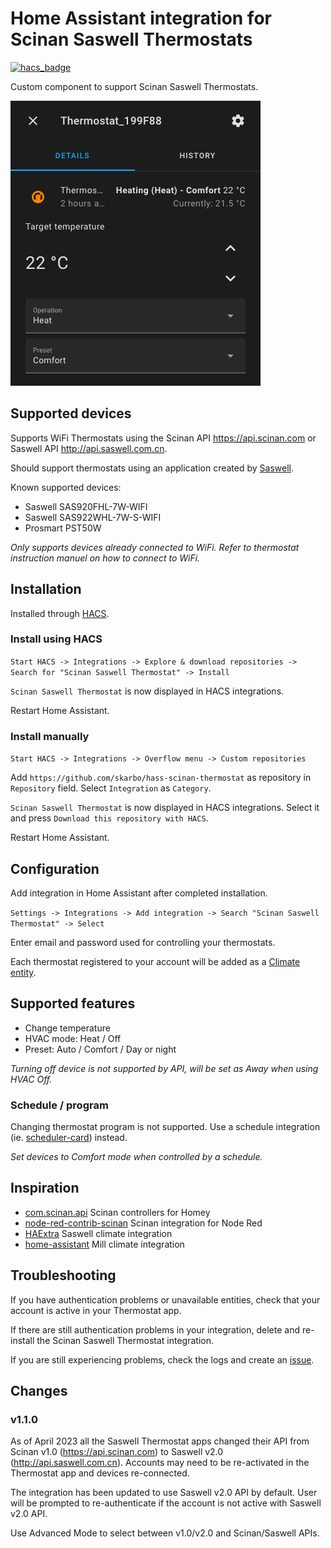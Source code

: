 # Home Assistant integration for Scinan Saswell Thermostats

[![hacs_badge](https://img.shields.io/badge/HACS-Default-41BDF5.svg)](https://github.com/skarbo/hass-scinan-thermostat)


Custom component to support Scinan Saswell Thermostats.

![Climate entity](assets/images/climate_image.png)

## Supported devices

Supports WiFi Thermostats using the Scinan API https://api.scinan.com or Saswell API http://api.saswell.com.cn.

Should support thermostats using an application created
by [Saswell](https://play.google.com/store/apps/developer?id=saswell).

Known supported devices:

- Saswell SAS920FHL-7W-WIFI
- Saswell SAS922WHL-7W-S-WIFI
- Prosmart PST50W

_Only supports devices already connected to WiFi. Refer to thermostat instruction manuel on how to connect to WiFi._

## Installation

Installed through [HACS](https://hacs.xyz/).

### Install using HACS

`Start HACS -> Integrations -> Explore & download repositories -> Search for "Scinan Saswell Thermostat" -> Install`

`Scinan Saswell Thermostat` is now displayed in HACS integrations.

Restart Home Assistant.

### Install manually

`Start HACS -> Integrations -> Overflow menu -> Custom repositories`

Add `https://github.com/skarbo/hass-scinan-thermostat` as repository in `Repository` field.
Select `Integration` as `Category`.

`Scinan Saswell Thermostat` is now displayed in HACS integrations. Select it and press `Download this repository with HACS`.

Restart Home Assistant.

## Configuration

Add integration in Home Assistant after completed installation.

`Settings -> Integrations -> Add integration -> Search "Scinan Saswell Thermostat" -> Select`

Enter email and password used for controlling your thermostats.

Each thermostat registered to your account will be added as
a [Climate entity](https://www.home-assistant.io/integrations/climate/).

## Supported features

- Change temperature
- HVAC mode: Heat / Off
- Preset: Auto / Comfort / Day or night

_Turning off device is not supported by API, will be set as Away when using HVAC Off._

### Schedule / program

Changing thermostat program is not supported. Use a schedule integration
(ie. [scheduler-card](https://github.com/nielsfaber/scheduler-card)) instead.

_Set devices to Comfort mode when controlled by a schedule._

## Inspiration

- [com.scinan.api](https://github.com/PetterRuud/com.scinan.api/) Scinan controllers for Homey
- [node-red-contrib-scinan](https://github.com/lodegaard/node-red-contrib-scinan) Scinan integration for Node Red
- [HAExtra](https://github.com/hdcola/HAExtra/blob/master/custom_components/climate/saswell.py) Saswell climate
  integration
- [home-assistant](https://github.com/home-assistant/core/tree/dev/homeassistant/components/mill) Mill climate
  integration

## Troubleshooting

If you have authentication problems or unavailable entities, check that your account is active in your Thermostat app.

If there are still authentication problems in your integration, delete and re-install the Scinan Saswell Thermostat integration.

If you are still experiencing problems, check the logs and create an [issue](https://github.com/Skarbo/hass-scinan-thermostat/issues).

## Changes

### v1.1.0

As of April 2023 all the Saswell Thermostat apps changed their API from Scinan v1.0 (https://api.scinan.com) to Saswell v2.0 (http://api.saswell.com.cn). Accounts may need to be re-activated in the Thermostat app and devices re-connected. 

The integration has been updated to use Saswell v2.0 API by default. User will be prompted to re-authenticate if the account is not active with Saswell v2.0 API.

Use Advanced Mode to select between v1.0/v2.0 and Scinan/Saswell APIs.
